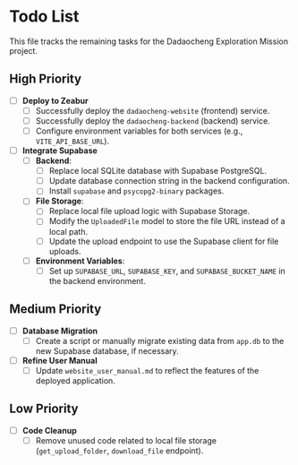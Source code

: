 # Todo List

This file tracks the remaining tasks for the Dadaocheng Exploration Mission project.

## High Priority

- [ ] **Deploy to Zeabur**
  - [ ] Successfully deploy the `dadaocheng-website` (frontend) service.
  - [ ] Successfully deploy the `dadaocheng-backend` (backend) service.
  - [ ] Configure environment variables for both services (e.g., `VITE_API_BASE_URL`).

- [ ] **Integrate Supabase**
  - [ ] **Backend**: 
    - [ ] Replace local SQLite database with Supabase PostgreSQL.
    - [ ] Update database connection string in the backend configuration.
    - [ ] Install `supabase` and `psycopg2-binary` packages.
  - [ ] **File Storage**:
    - [ ] Replace local file upload logic with Supabase Storage.
    - [ ] Modify the `UploadedFile` model to store the file URL instead of a local path.
    - [ ] Update the upload endpoint to use the Supabase client for file uploads.
  - [ ] **Environment Variables**:
    - [ ] Set up `SUPABASE_URL`, `SUPABASE_KEY`, and `SUPABASE_BUCKET_NAME` in the backend environment.

## Medium Priority

- [ ] **Database Migration**
  - [ ] Create a script or manually migrate existing data from `app.db` to the new Supabase database, if necessary.

- [ ] **Refine User Manual**
  - [ ] Update `website_user_manual.md` to reflect the features of the deployed application.

## Low Priority

- [ ] **Code Cleanup**
  - [ ] Remove unused code related to local file storage (`get_upload_folder`, `download_file` endpoint).
